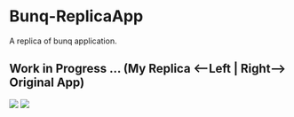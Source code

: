 # Bunq-ReplicaApp
A replica of bunq application.

## Work in Progress ... (My Replica <--Left | Right--> Original App)

![](https://media.giphy.com/media/Y2sLNqe1fVEyZNpWDL/giphy.gif)
![](https://media.giphy.com/media/TdM7YSCMa480CzDnee/giphy.gif)

